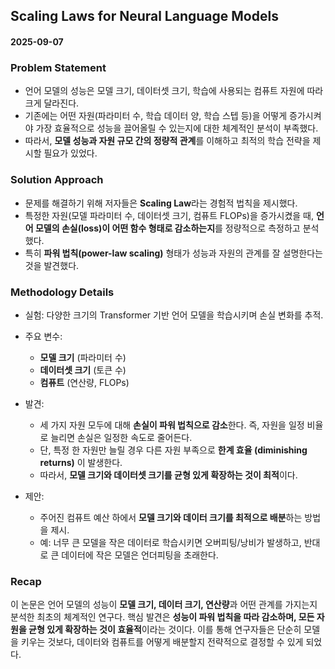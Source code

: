 ## Scaling Laws for Neural Language Models

#### 2025-09-07

### Problem Statement

* 언어 모델의 성능은 모델 크기, 데이터셋 크기, 학습에 사용되는 컴퓨트 자원에 따라 크게 달라진다.
* 기존에는 어떤 자원(파라미터 수, 학습 데이터 양, 학습 스텝 등)을 어떻게 증가시켜야 가장 효율적으로 성능을 끌어올릴 수 있는지에 대한 체계적인 분석이 부족했다.
* 따라서, **모델 성능과 자원 규모 간의 정량적 관계**를 이해하고 최적의 학습 전략을 제시할 필요가 있었다.

### Solution Approach

* 문제를 해결하기 위해 저자들은 **Scaling Law**라는 경험적 법칙을 제시했다.
* 특정한 자원(모델 파라미터 수, 데이터셋 크기, 컴퓨트 FLOPs)을 증가시켰을 때, **언어 모델의 손실(loss)이 어떤 함수 형태로 감소하는지**를 정량적으로 측정하고 분석했다.
* 특히 **파워 법칙(power-law scaling)** 형태가 성능과 자원의 관계를 잘 설명한다는 것을 발견했다.

### Methodology Details

* 실험: 다양한 크기의 Transformer 기반 언어 모델을 학습시키며 손실 변화를 추적.
* 주요 변수:

  * **모델 크기** (파라미터 수)
  * **데이터셋 크기** (토큰 수)
  * **컴퓨트** (연산량, FLOPs)
* 발견:

  * 세 가지 자원 모두에 대해 **손실이 파워 법칙으로 감소**한다. 즉, 자원을 일정 비율로 늘리면 손실은 일정한 속도로 줄어든다.
  * 단, 특정 한 자원만 늘릴 경우 다른 자원 부족으로 **한계 효율 (diminishing returns)** 이 발생한다.
  * 따라서, **모델 크기와 데이터셋 크기를 균형 있게 확장하는 것이 최적**이다.
* 제안:

  * 주어진 컴퓨트 예산 하에서 **모델 크기와 데이터 크기를 최적으로 배분**하는 방법을 제시.
  * 예: 너무 큰 모델을 작은 데이터로 학습시키면 오버피팅/낭비가 발생하고, 반대로 큰 데이터에 작은 모델은 언더피팅을 초래한다.

### Recap

이 논문은 언어 모델의 성능이 **모델 크기, 데이터 크기, 연산량**과 어떤 관계를 가지는지 분석한 최초의 체계적인 연구다.
핵심 발견은 **성능이 파워 법칙을 따라 감소하며, 모든 자원을 균형 있게 확장하는 것이 효율적**이라는 것이다.
이를 통해 연구자들은 단순히 모델을 키우는 것보다, 데이터와 컴퓨트를 어떻게 배분할지 전략적으로 결정할 수 있게 되었다.
